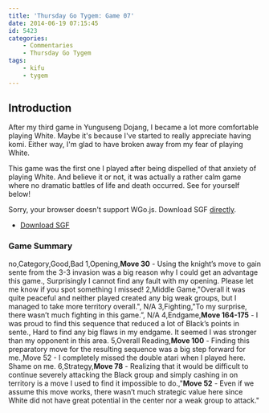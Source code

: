 ```yaml
---
title: 'Thursday Go Tygem: Game 07'
date: 2014-06-19 07:15:45
id: 5423
categories:
	- Commentaries
	- Thursday Go Tygem
tags:
	- kifu
	- tygem
---
```


## Introduction

After my third game in Yunguseng Dojang, I became a lot more comfortable playing White. Maybe it's because I've started to really appreciate having komi. Either way, I'm glad to have broken away from my fear of playing White.

This game was the first one I played after being dispelled of that anxiety of playing White. And believe it or not, it was actually a rather calm game where no dramatic battles of life and death occurred. See for yourself below!

<article>
	<section data-wgo="/kifu/2014/2014.06.19-TGT-07.sgf" data-wgo-enablewheel="false" style="width: 100%">
	  <p>Sorry, your browser doesn't support WGo.js. Download SGF <a href="/kifu/2014/2014.06.19-TGT-07.sgf">directly</a>.</p>
	</section>
	<div><ul><li><a href="/kifu/2014/2014.06.19-TGT-07.sgf">Download SGF</a></li></ul></div>
</article>

### Game Summary

no,Category,Good,Bad
1,Opening,**Move 30** - Using the knight’s move to gain sente from the 3-3 invasion was a big reason why I could get an advantage this game., Surprisingly I cannot find any fault with my opening. Please let me know if you spot something I missed!
2,Middle Game,"Overall it was quite peaceful and neither played created any big weak groups, but I managed to take more territory overall.", N/A
3,Fighting,"To my surprise, there wasn’t much fighting in this game.”, N/A
4,Endgame,**Move 164-175** - I was proud to find this sequence that reduced a lot of Black’s points in sente., Hard to find any big flaws in my endgame. It seemed I was stronger than my opponent in this area.
5,Overall Reading,**Move 100** - Finding this preparatory move for the resulting sequence was a big step forward for me.,Move 52 - I completely missed the double atari when I played here. Shame on me.
6,Strategy,**Move 78** - Realizing that it would be difficult to continue severely attacking the Black group and simply cashing in on territory is a move I used to find it impossible to do.,"**Move 52** - Even if we assume this move works, there wasn’t much strategic value here since White did not have great potential in the center nor a weak group to attack."
